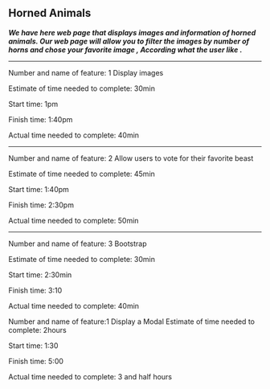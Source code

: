  ## Horned Animals
 
 ***We have here web page that displays images and information of horned animals. Our web page  will allow you to filter the images by number of horns and chose your favorite image , According what the user like .***

<hr>

Number and name of feature: 1  Display images 

Estimate of time needed to complete: 30min 

Start time: 1pm

Finish time: 1:40pm

Actual time needed to complete: 40min

<hr>

Number and name of feature: 2 Allow users to vote for their favorite beast

Estimate of time needed to complete: 45min

Start time: 1:40pm

Finish time: 2:30pm

Actual time needed to complete: 50min

<hr>

Number and name of feature: 3 Bootstrap

Estimate of time needed to complete: 30min

Start time: 2:30min

Finish time: 3:10

Actual time needed to complete: 40min



Number and name of feature:1 Display a Modal
Estimate of time needed to complete: 2hours

Start time: 1:30

Finish time: 5:00

Actual time needed to complete: 3 and  half hours
